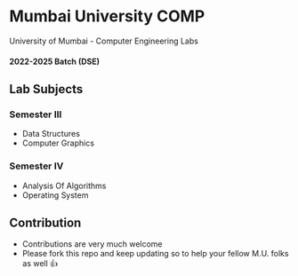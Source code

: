 # Mumbai University COMP
University of Mumbai - Computer Engineering Labs 

#### 2022-2025 Batch (DSE)

## Lab Subjects
### Semester III
- Data Structures
- Computer Graphics
### Semester IV
- Analysis Of Algorithms
- Operating System

## Contribution
- Contributions are very much welcome
- Please fork this repo and keep updating so to help your fellow M.U. folks as well 👍
